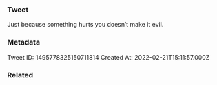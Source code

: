 ### Tweet
Just because something hurts you doesn’t make it evil.

### Metadata
Tweet ID: 1495778325150711814
Created At: 2022-02-21T15:11:57.000Z

### Related

